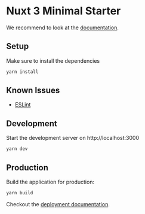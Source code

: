 # Nuxt 3 Minimal Starter

We recommend to look at the [documentation](https://v3.nuxtjs.org).

## Setup

Make sure to install the dependencies

```bash
yarn install
```

## Known Issues
- [ESLint](https://github.com/nuxt/eslint-config/issues/171)

## Development

Start the development server on http://localhost:3000

```bash
yarn dev
```

## Production

Build the application for production:

```bash
yarn build
```

Checkout the [deployment documentation](https://v3.nuxtjs.org/docs/deployment).

